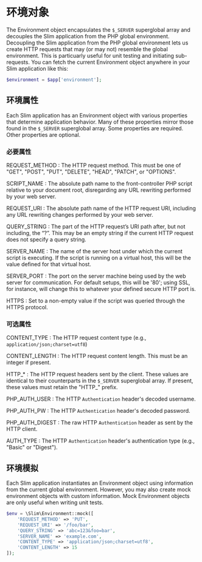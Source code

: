 # 环境对象

The Environment object encapsulates the `$_SERVER` superglobal array and decouples the Slim application from the PHP global environment. Decoupling the Slim application from the PHP global environment lets us create HTTP requests that may (or may not) resemble the global environment. This is particuarly useful for unit testing and initiating sub-requests. You can fetch the current Environment object anywhere in your Slim application like this:

```php
$environment = $app['environment'];
```

## 环境属性 

Each Slim application has an Environment object with various properties that determine application behavior. Many of these properties mirror those found in the `$_SERVER` superglobal array. Some properties are required. Other properties are optional.

### 必要属性

REQUEST_METHOD
:   The HTTP request method. This must be one of "GET", "POST", "PUT", "DELETE", "HEAD", "PATCH", or "OPTIONS".

SCRIPT_NAME
:   The absolute path name to the front-controller PHP script relative to your document root, disregarding any URL rewriting performed by your web server.

REQUEST_URI
:   The absolute path name of the HTTP request URI, including any URL rewriting changes performed by your web server.

QUERY_STRING
:   The part of the HTTP request’s URI path after, but not including, the “?”. This may be an empty string if the current HTTP request does not specify a query string.

SERVER_NAME
:   The name of the server host under which the current script is executing. If the script is running on a virtual host, this will be the value defined for that virtual host.

SERVER_PORT
:   The port on the server machine being used by the web server for communication. For default setups, this will be '80'; using SSL, for instance, will change this to whatever your defined secure HTTP port is.

HTTPS
:   Set to a non-empty value if the script was queried through the HTTPS protocol.

### 可选属性

CONTENT_TYPE
:   The HTTP request content type (e.g., `application/json;charset=utf8`)

CONTENT_LENGTH
:   The HTTP request content length. This must be an integer if present.

HTTP_*
:   The HTTP request headers sent by the client. These values are identical to their counterparts in the `$_SERVER` superglobal array. If present, these values must retain the "HTTP_" prefix.

PHP_AUTH_USER
:   The HTTP `Authentication` header's decoded username.

PHP_AUTH_PW
:   The HTTP `Authentication` header's decoded password.

PHP_AUTH_DIGEST
:   The raw HTTP `Authentication` header as sent by the HTTP client.

AUTH_TYPE
:   The HTTP `Authentication` header's authentication type (e.g., "Basic" or "Digest").

## 环境模拟

Each Slim application instantiates an Environment object using information from the current global environment. However, you may also create mock environment objects with custom information. Mock Environment objects are only useful when writing unit tests.

```php
$env = \Slim\Environment::mock([
    'REQUEST_METHOD' => 'PUT',
    'REQUEST_URI' => '/foo/bar',
    'QUERY_STRING' => 'abc=123&foo=bar',
    'SERVER_NAME' => 'example.com',
    'CONTENT_TYPE' => 'application/json;charset=utf8',
    'CONTENT_LENGTH' => 15
]);
```
